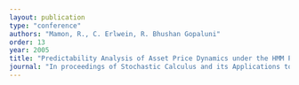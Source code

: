 ```yaml
---
layout: publication
type: "conference"
authors: "Mamon, R., C. Erlwein, R. Bhushan Gopaluni"
order: 13
year: 2005
title: "Predictability Analysis of Asset Price Dynamics under the HMM Paradigm"
journal: "In proceedings of Stochastic Calculus and its Applications to Quantitative Finance and Electrical Engineering Conference, Calgary, Canada"
---
```

